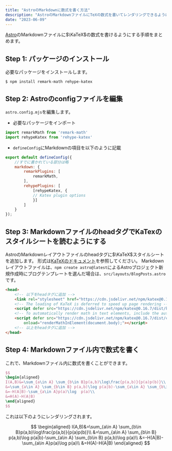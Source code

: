 ```yaml
---
title: "AstroのMarkdownに数式を書く方法"
description: "AstroのMarkdownファイルにTeXの数式を書いてレンダリングできるようにする手順をまとめます"
date: "2023-06-09"
---
```

[Astro](https://astro.build/)のMarkdownファイルに$\KaTeX$の数式を書けるようにする手順をまとめます。
## Step 1: パッケージのインストール
必要なパッケージをインストールします。

```shell
$ npm install remark-math rehype-katex
```

## Step 2: Astroのconfigファイルを編集
`astro.config.mjs`を編集します。

- 必要なパッケージをインポート
```js
import remarkMath from 'remark-math'
import rehypeKatex from 'rehype-katex'
```

- `defineConfig`にMarkdownの項目を以下のように記載
```js
export default defineConfig({
    //すでに書かれている部分は略
    markdown: {
        remarkPlugins: [
            remarkMath,
        ],
        rehypePlugins: [
            [rehypeKatex, {
            // Katex plugin options
            }]
        ]
    }
});
```

## Step 3: MarkdownファイルのheadタグでKaTexのスタイルシートを読むようにする
AstroのMarkdownレイアウトファイルのheadタグに$\KaTeX$スタイルシートを追加します。
形式は[KaTeXのドキュメント](https://katex.org/docs/browser.html)を参照してください。
Markdownレイアウトファイルは、`npm create astro@latest`によるAstroブロジェクト新規作成時にブログテンプレートを選んだ場合は、`src/layouts/BlogPosts.astro`です。

```html
<head>
    <!-- 以下をheadタグに追加 -->
    <link rel="stylesheet" href="https://cdn.jsdelivr.net/npm/katex@0.16.7/dist/katex.min.css" integrity="sha384-3UiQGuEI4TTMaFmGIZumfRPtfKQ3trwQE2JgosJxCnGmQpL/lJdjpcHkaaFwHlcI" crossorigin="anonymous">
    <!-- The loading of KaTeX is deferred to speed up page rendering -->
    <script defer src="https://cdn.jsdelivr.net/npm/katex@0.16.7/dist/katex.min.js" integrity="sha384-G0zcxDFp5LWZtDuRMnBkk3EphCK1lhEf4UEyEM693ka574TZGwo4IWwS6QLzM/2t" crossorigin="anonymous"></script>
    <!-- To automatically render math in text elements, include the auto-render extension: -->
    <script defer src="https://cdn.jsdelivr.net/npm/katex@0.16.7/dist/contrib/auto-render.min.js" integrity="sha384-+VBxd3r6XgURycqtZ117nYw44OOcIax56Z4dCRWbxyPt0Koah1uHoK0o4+/RRE05" crossorigin="anonymous"
        onload="renderMathInElement(document.body);"></script>
    <!-- 以上をheadタグに追加 -->
</head>
```

## Step 4: Markdownファイル内で数式を書く
これで、Markdownファイル内に数式を書くことができます。

```tex
$$
\begin{aligned}
I(A,B)&=\sum_{a\in A} \sum_{b\in B}p(a,b)\log\frac{p(a,b)}{p(a)p(b)}\\
&=\sum_{a\in A} \sum_{b\in B} p(a,b)\log p(a|b)-\sum_{a\in A} \sum_{b\in B} p(a,b)\log  p(a)\\
&=-H(A|B)-\sum_{a\in A}p(a)\log  p(a)\\
&=H(A)-H(A|B)
\end{aligned}
$$
```

これは以下のようにレンダリングされます。

$$
\begin{aligned}
I(A,B)&=\sum_{a\in A} \sum_{b\in B}p(a,b)\log\frac{p(a,b)}{p(a)p(b)}\\
&=\sum_{a\in A} \sum_{b\in B} p(a,b)\log p(a|b)-\sum_{a\in A} \sum_{b\in B} p(a,b)\log  p(a)\\
&=-H(A|B)-\sum_{a\in A}p(a)\log  p(a)\\
&=H(A)-H(A|B)
\end{aligned}
$$